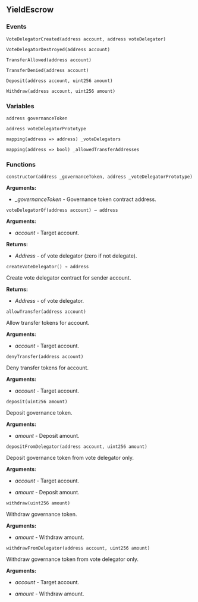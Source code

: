 ## YieldEscrow





### Events
```solidity
VoteDelegatorCreated(address account, address voteDelegator)
```





```solidity
VoteDelegatorDestroyed(address account)
```





```solidity
TransferAllowed(address account)
```





```solidity
TransferDenied(address account)
```





```solidity
Deposit(address account, uint256 amount)
```





```solidity
Withdraw(address account, uint256 amount)
```






### Variables
```solidity
address governanceToken
```

```solidity
address voteDelegatorPrototype
```

```solidity
mapping(address => address) _voteDelegators
```

```solidity
mapping(address => bool) _allowedTransferAddresses
```


### Functions
```solidity
constructor(address _governanceToken, address _voteDelegatorPrototype)
```





**Arguments:**
- *_governanceToken* - Governance token contract address.

```solidity
voteDelegatorOf(address account) → address
```





**Arguments:**
- *account* - Target account.


**Returns:**
- *Address* - of vote delegator (zero if not delegate).

```solidity
createVoteDelegator() → address
```

Create vote delegator contract for sender account.




**Returns:**
- *Address* - of vote delegator.

```solidity
allowTransfer(address account)
```

Allow transfer tokens for account.




**Arguments:**
- *account* - Target account.

```solidity
denyTransfer(address account)
```

Deny transfer tokens for account.




**Arguments:**
- *account* - Target account.

```solidity
deposit(uint256 amount)
```

Deposit governance token.




**Arguments:**
- *amount* - Deposit amount.

```solidity
depositFromDelegator(address account, uint256 amount)
```

Deposit governance token from vote delegator only.




**Arguments:**
- *account* - Target account.

- *amount* - Deposit amount.

```solidity
withdraw(uint256 amount)
```

Withdraw governance token.




**Arguments:**
- *amount* - Withdraw amount.

```solidity
withdrawFromDelegator(address account, uint256 amount)
```

Withdraw governance token from vote delegator only.




**Arguments:**
- *account* - Target account.

- *amount* - Withdraw amount.

